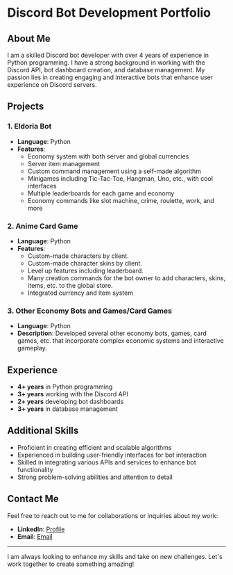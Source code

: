 # Discord Bot Development Portfolio

## About Me

I am a skilled Discord bot developer with over 4 years of experience in Python programming. I have a strong background in working with the Discord API, bot dashboard creation, and database management. My passion lies in creating engaging and interactive bots that enhance user experience on Discord servers.

## Projects

### 1. Eldoria Bot

- **Language**: Python
- **Features**:
  - Economy system with both server and global currencies
  - Server item management
  - Custom command management using a self-made algorithm
  - Minigames including Tic-Tac-Toe, Hangman, Uno, etc., with cool interfaces
  - Multiple leaderboards for each game and economy
  - Economy commands like slot machine, crime, roulette, work, and more

### 2. Anime Card Game

- **Language**: Python
- **Features**:
  - Custom-made characters by client.
  - Custom-made character skins by client.
  - Level up features including leaderboard.
  - Many creation commands for the bot owner to add characters, skins, items, etc. to the global store.
  - Integrated currency and item system

### 3. Other Economy Bots and Games/Card Games

- **Language**: Python
- **Description**: Developed several other economy bots, games, card games, etc. that incorporate complex economic systems and interactive gameplay.

## Experience

- **4+ years** in Python programming
- **3+ years** working with the Discord API
- **2+ years** developing bot dashboards
- **3+ years** in database management

## Additional Skills

- Proficient in creating efficient and scalable algorithms
- Experienced in building user-friendly interfaces for bot interaction
- Skilled in integrating various APIs and services to enhance bot functionality
- Strong problem-solving abilities and attention to detail

## Contact Me

Feel free to reach out to me for collaborations or inquiries about my work:
- **LinkedIn**: [Profile](www.linkedin.com/in/devkaustov)
- **Email**: [Email](kauss111@gmail.com)

---

I am always looking to enhance my skills and take on new challenges. Let's work together to create something amazing!
